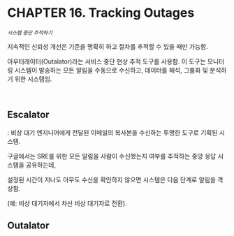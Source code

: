 # CHAPTER 16. Tracking Outages

<small><i>시스템 중단 추적하기</i></small>

지속적인 신뢰성 개선은 기준을 명확히 하고 절차를 추적할 수 있을 때만 가능함.

아우터레이터(Outalator)라는 서비스 중단 현상 추적 도구를 사용함.
이 도구는 모니터링 시스템이 발송하는 모든 알림을 수동으로 수신하고, 데이터를 해석, 그룹화 및 분석하기 위한 시스템임.

<br>

## Escalator

: 비상 대기 엔지니어에게 전달된 이메일의 복사본을 수신하는 투명한 도구로 기획된 시스템.

구글에서는 SRE를 위한 모든 알림을 사람이 수신했는지 여부를 추적하는 중앙 응답 시스템을 공유하는데,

설정된 시간이 지나도 아무도 수신을 확인하지 않으면 시스템은 다음 단계로 알림을 격상함.

(예: 비상 대기자에서 차선 비상 대기자로 전환).


## Outalator

